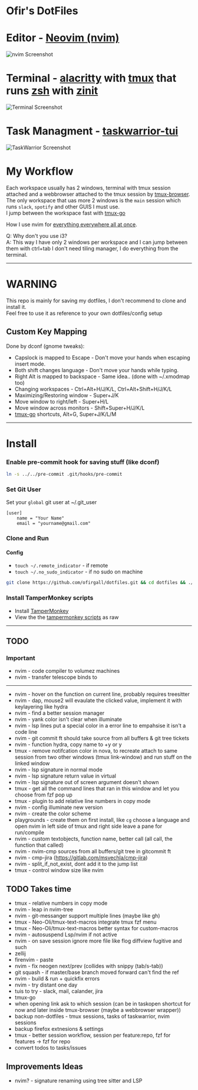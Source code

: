 # Ofir's DotFiles

# Editor - [Neovim (nvim)](https://github.com/neovim/neovim)
![nvim Screenshot](media/nvim/preview.png)

# Terminal - [alacritty](https://github.com/alacritty/alacritty) with [tmux](https://github.com/tmux/tmux) that runs [zsh](https://wiki.archlinux.org/title/zsh) with [zinit](https://github.com/zdharma-continuum/zinit)
![Terminal Screenshot](media/terminal.png)

# Task Managment - [taskwarrior-tui](https://github.com/kdheepak/taskwarrior-tui)
![TaskWarrior Screenshot](media/taskwarrior.png)

# My Workflow
Each workspace usually has 2 windows, terminal with tmux session attached and a webbrowser attached to the tmux session by [tmux-browser](https://github.com/ofirgall/tmux-browser).
The only workspace that uas more 2 windows is the `main` session which runs `slack`, `spotify` and other GUIS I must use. \
I jump between the workspace fast with [tmux-go](https://github.com/ofirgall/tmux-browser)

How I use nvim for [everything everywhere all at once](editors/nvim/README.md).

Q: Why don't you use i3? \
A: This way I have only 2 windows per workspace and I can jump between them with ctrl+tab I don't need tiling manager, I do everything from the terminal.

---

# WARNING
This repo is mainly for saving my dotfiles, I don't recommend to clone and install it. \
Feel free to use it as reference to your own dotfiles/config setup

## Custom Key Mapping
Done by dconf (gnome tweaks):
* Capslock is mapped to Escape - Don't move your hands when escaping insert mode.
* Both shift changes language - Don't move your hands while typing.
* Right Alt is mapped to backspace - Same idea.. (done with ~/.xmodmap too)
* Changing workspaces - Ctrl+Alt+H/J/K/L, Ctrl+Alt+Shift+H/J/K/L
* Maximizing/Restoring window - Super+J/K
* Move window to right/left - Super+H/L
* Move window across monitors - Shift+Super+H/J/K/L
* [tmux-go](https://github.com/ofirgall/tmux-go) shortcuts, Alt+G, Super+J/K/L/M

---

# Install
### Enable pre-commit hook for saving stuff (like dconf)
```bash
ln -s ../../pre-commit .git/hooks/pre-commit
```

### Set Git User
Set your `global` git user at ~/.git_user
```
[user]
	name = "Your Name"
	email = "yourname@gmail.com"
```

### Clone and Run
#### Config
* `touch ~/.remote_indicator` - if remote
* `touch ~/.no_sudo_indicator` - if no sudo on machine
```bash
git clone https://github.com/ofirgall/dotfiles.git && cd dotfiles && ./install
```

### Install TamperMonkey scripts
* Install [TamperMonkey](https://www.tampermonkey.net/)
* View the the [tampermonkey scripts](tampermonkey) as raw

---
## TODO
### Important
* nvim - code compiler to volumez machines
* nvim - transfer telescope binds to <leader>
---
* nvim - hover on the function on current line, probably requires treesitter
* nvim - dap, mouse2 will evaulate the clicked value, implement it with keylayering like hydra
* nvim - find a better session manager
* nvim - yank color isn't clear when illuminate
* nvim - lsp lines put a special color in a error line to empahsise it isn't a code line
* nvim - git commit ft should take source from all buffers & git tree tickets
* nvim - function hydra, copy name to +y or y
* tmux - remove notifcation color in nova, to recreate attach to same session from two other windows (tmux link-window) and run stuff on the linked window
* nvim - lsp signature in normal mode
* nvim - lsp signature return value in virtual
* nvim - lsp signature out of screen argument doesn't shown
* tmux - get all the command lines that ran in this window and let you choose from fzf pop up
* tmux - plugin to add relative line numbers in copy mode
* nvim - config illuminate new version
* nvim - create the color scheme
* playgrounds - create them on first install, like `cg` choose a language and open nvim in left side of tmux and right side leave a pane for run/compile
* nvim - custom textobjects, function name, better call (all call, the function that called)
* nvim - nvim-cmp sources from all buffers/git tree in gitcommit ft
* nvim - cmp-jira (https://gitlab.com/msvechla/cmp-jira)
* nvim - split_if_not_exist, dont add it to the jump list
* tmux - control window size like nvim

## TODO Takes time
* tmux - relative numbers in copy mode
* nvim - leap in nvim-tree
* nvim - git-messanger support multiple lines (maybe like gh)
* tmux - Neo-Oli/tmux-text-macros integrate tmux fzf menu
* tmux - Neo-Oli/tmux-text-macros better syntax for custom-macros
* nvim - autosuspend Lsp/nvim if not active
* nvim - on save session ignore more file like flog diffview fugitive and such
* zellij
* firenvim - paste
* nvim - fix neogen next/prev (collides with snippy (tab/s-tab))
* git squash - if master/base branch moved forward can't find the ref
* nvim - build & run + quickfix errors
* nvim - try distant one day
* tuis to try - slack, mail, calander, jira
* tmux-go
* when opening link ask to which session (can be in taskopen shortcut for now and later inside tmux-browser (maybe a webbrowser wrapper))
* backup non-dotfiles - tmux sessions, tasks of taskwarrior, nvim sessions
* backup firefox extnesions & settings
* tmux - better session workflow, session per feature:repo, fzf for features -> fzf for repo
* convert todos to tasks/issues


## Improvements Ideas
* nvim? - signature renaming using tree sitter and LSP
